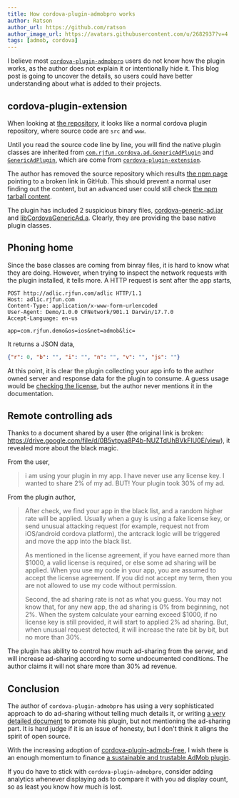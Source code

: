 ```yaml
---
title: How cordova-plugin-admobpro works
author: Ratson
author_url: https://github.com/ratson
author_image_url: https://avatars.githubusercontent.com/u/2682937?v=4
tags: [admob, cordova]
---
```


I believe most [`cordova-plugin-admobpro`](https://www.npmjs.com/package/cordova-plugin-admobpro) users do not know how the plugin works, as the author does not explain it or intentionally hide it. This blog post is going to uncover the details, so users could have better understanding about what is added to their projects.

## cordova-plugin-extension

When looking at [the repository](https://github.com/floatinghotpot/cordova-admob-pro), it looks like a normal cordova plugin repository, where source code are `src` and `www`.

Until you read the source code line by line, you will find the native plugin classes are inherited from [`com.rjfun.cordova.ad.GenericAdPlugin`](https://github.com/floatinghotpot/cordova-admob-pro/blob/master/src/android/AdMobPlugin.java#L39) and [`GenericAdPlugin`](https://github.com/floatinghotpot/cordova-admob-pro/blob/master/src/ios/CDVAdMobPlugin.h#L11), which are come from [`cordova-plugin-extension`](https://github.com/floatinghotpot/cordova-admob-pro/blob/master/plugin.xml#L25).

The author has removed the source repository which results [the npm page](https://www.npmjs.com/package/cordova-plugin-extension) pointing to a broken link in GitHub. This should prevent a normal user finding out the content, but an advanced user could still check [the npm tarball content](https://unpkg.com/cordova-plugin-extension@1.5.4/).

The plugin has included 2 suspicious binary files, [cordova-generic-ad.jar](https://unpkg.com/cordova-plugin-extension@1.5.4/src/android/cordova-generic-ad.jar) and [libCordovaGenericAd.a](https://unpkg.com/cordova-plugin-extension@1.5.4/src/ios/libCordovaGenericAd.a). Clearly, they are providing the base native plugin classes.

## Phoning home

Since the base classes are coming from binray files, it is hard to know what they are doing. However, when trying to inspect the network requests with the plugin installed, it tells more. A HTTP request is sent after the app starts,

```http
POST http://adlic.rjfun.com/adlic HTTP/1.1
Host: adlic.rjfun.com
Content-Type: application/x-www-form-urlencoded
User-Agent: Demo/1.0.0 CFNetwork/901.1 Darwin/17.7.0
Accept-Language: en-us

app=com.rjfun.demo&os=ios&net=admob&lic=
```

It returns a JSON data,

```json
{"r": 0, "b": "", "i": "", "n": "", "v": "", "js": ""}
```

At this point, it is clear the plugin collecting your app info to the author owned server and response data for the plugin to consume. A guess usage would be [checking the license](https://github.com/floatinghotpot/cordova-admob-pro#license), but the author never mentions it in the documentation.

## Remote controlling ads

Thanks to a document shared by a user (the original link is broken: https://drive.google.com/file/d/0B5vtpya8P4b-NUZTdUhBVkFlU0E/view), it revealed more about the black magic.

From the user,

> i am using your plugin in my app. I have never use any license key. I wanted to share 2% of my ad. BUT! Your plugin took 30% of my ad.

From the plugin author,

> After check, we find your app in the black list, and a random higher rate will be applied. Usually when a guy is using a fake license key, or send unusual attacking request (for example, request not from iOS/android cordova platform), the ant­crack logic will be triggered and move the app into the black list.
>
> As mentioned in the license agreement, if you have earned more than $1000, a valid license is required, or else some ad sharing will be applied. When you use my code in your app, you are assumed to accept the license agreement. If you did not accept my term, then you are not allowed to use my code without permission.
>
> Second, the ad sharing rate is not as what you guess. You may not know that, for any new app, the ad sharing is 0% from beginning, not 2%. When the system calculate your earning exceed $1000, if no license key is still provided, it will start to applied 2% ad sharing. But, when unusual request detected, it will increase the rate bit by bit, but no more than 30%.

The plugin has ability to control how much ad-sharing from the server, and will increase ad-sharing according to some undocumented conditions. The author claims it will not share more than 30% ad revenue.

## Conclusion

The author of `cordova-plugin-admobpro` has using a very sophisticated approach to do ad-sharing without telling much details it, or writing [a very detailed document](https://github.com/floatinghotpot/coding-to-monetization) to promote his plugin, but not mentioning the ad-sharing part. It is hard judge if it is an issue of honesty, but I don't think it aligns the spirit of open source.

With the increasing adoption of [cordova-plugin-admob-free](https://github.com/ratson/cordova-plugin-admob-free), I wish there is an enough momentum to finance [a sustainable and trustable AdMob plugin](https://admob-plus.github.io/).

If you do have to stick with `cordova-plugin-admobpro`, consider adding analytics whenever displaying ads to compare it with you ad display count, so as least you know how much is lost.
